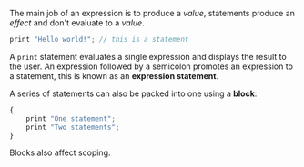 The main job of an expression is to produce a *value*, statements produce an *effect* and don't evaluate to a *value*.

```js
print "Hello world!"; // this is a statement
```

A `print` statement evaluates a single expression and displays the result to the user. An expression followed by a semicolon promotes an expression to a statement, this is known as an **expression statement**.

A series of statements can also be packed into one using a **block**:

```js
{
	print "One statement";
	print "Two statements";
}
```

Blocks also affect scoping.